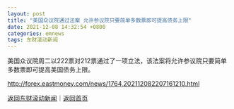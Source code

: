 ```yaml
---
layout: post
title: "美国众议院通过法案 允许参议院只要简单多数票即可提高债务上限"
date: 2021-12-08 14:32:54 +0800
categories: emnews
tags: 东财滚动新闻
---
```


美国众议院周二以222票对212票通过了一项立法，该法案将允许参议院只要简单多数票即可提高美国债务上限。

<http://forex.eastmoney.com/news/1764,202112082207161210.html>

[返回东财滚动新闻](//finews.withounder.com/emnews/)｜[返回首页](//finews.withounder.com/)